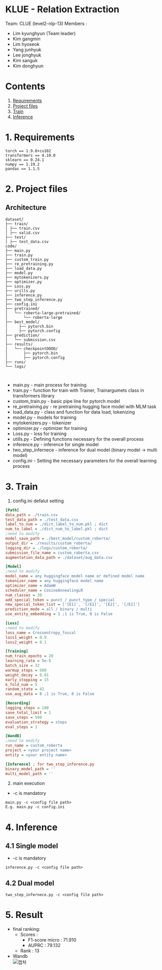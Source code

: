 # KLUE - Relation Extraction
Team: CLUE (level2-nlp-13)
Members : 
* Lim kyunghyun (Team leader)
* Kim gangmin
* Lim hyoseok
* Yang junhyuk
* Lee jonghyuk
* Kim sanguk
* Kim donghyun

# Contents
1. [Requirements](#1-requirements)
2. [Project files](#2-project-files)
3. [Train](#3-Train)
4. [Inference](#4-Inference)

# 1. Requirements
```
torch == 1.9.0+cu102
transformers == 4.10.0
sklearn == 0.24.1
numpy == 1.19.2
pandas == 1.1.5
```

# 2. Project files
## Architecture
```
dataset/
├── train/
│ ├── train.csv
│ ├── valid.csv
├── test/
│ ├── test_data.csv
code/
├── main.py
├── train.py
├── custom_train.py
├── re_pretraining.py
├── load_data.py
├── model.py
├── mytokenizers.py
├── optimizer.py
├── Loss.py
├── urills.py
├── inference.py
├── two_step_inference.py
├── config.ini
├── pretrained/
│   └── roberta-large-pretrained/
│       └── roberta-large
├── best_model/
│     ├── pytorch.bin
│     ├── pytorch.config
├── prediction/
│   └── submission.csv
├── results/
│   └── checkpointOOOO/
│       ├── pytorch.bin
│       ├── pytorch.config
├── runs/
└── logs/

  
```

* main.py - main process for training
* train.py - function for train with Trainer, Trainargumets class in transformers library
* custom_train.py - basic pipe line for pytorch model
* re_pretraining.py - re pretraining hugging face model with MLM task
* load_data.py - class and function for data load, tokenizing
* model.py - models for training
* mytokenizers.py - tokenizer
* optimizer.py - optimizer for training
* Loss.py - loss for training
* utills.py - Defining functions necessary for the overall process
* inference.py - inference for single model
* two_step_infernece - inference for dual model (binary model -> multi model)
* config.ini - Setting the necessary parameters for the overall learning process

# 3. Train
1. config.ini defalut setting
```ini
[Path]
data_path = ./train.csv
test_data_path = ./test_data.csv
label_to_num = ./dict_label_to_num.pkl ; dict
num_to_label = ./dict_num_to_label.pkl ; dict
;need to modify
model_save_path = ./best_model/custom_roberta/
output_dir = ./results/custom_roberta/
logging_dir = ./logs/custom_roberta/
submission_file_name = custom_roberta.csv
augmentation_data_path = ./dataset/aug_data.csv

[Model]
;need to modify
model_name = any huggingface model name or defined model name
tokenizer_name = any huggingface model name
optimizer_name = AdamW
scheduler_name = CosineAnnealingLR
num_classes = 30
add_special_token = punct / punct_type / special
new_special_token_list = ['[E1]', '[/E1]', '[E2]', '[/E2]']
prediction_mode = all / binary / multi
use_entity_embedding = 1 ;1 is True, 0 is False

[Loss]
;need to modify
loss_name = Crossentropy_foscal
loss1_weight = 0.9
loss2_weight = 0.1

[Training]
num_train_epochs = 20
learning_rate = 5e-5
batch_size = 32
warmup_steps = 500
weight_decay = 0.01
early_stopping = 15
k_fold_num = 5
random_state = 42
use_aug_data = 0 ;1 is True, 0 is False

[Recording]
logging_steps = 100
save_total_limit = 1
save_steps = 500
evaluation_strategy = steps
eval_steps = 1

[WandB]
;need to modify
run_name = custom_roberta
project = <your project name>
entity = <your entity name>

[Inference] ; for two_step_inference.py
binary_model_path = ''
multi_model_path = ''
```

2. main execution
* -c is mandatory

```
main.py -c <config file path>
E.g. main.py -c config.ini
```

# 4. Inference
## 4.1 Single model
* -c is mandatory

```
inference.py -c <config file path>
```

## 4.2 Dual model

```
two_step_infernece.py -c <config file path>
```

# 5. Result
* final ranking:
    * Scores :
        * F1-score micro : 71.910
        * AUPRC : 79.132
    * Rank : 13   
* Wandb  
![캡처](https://user-images.githubusercontent.com/72729802/136358624-51bd79f0-afd8-4e93-a5b6-e74a31a0afb2.PNG)
